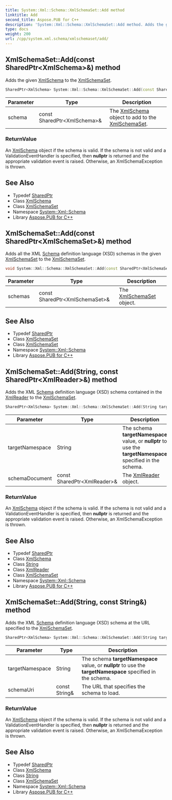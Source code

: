 ```yaml
---
title: System::Xml::Schema::XmlSchemaSet::Add method
linktitle: Add
second_title: Aspose.PUB for C++
description: 'System::Xml::Schema::XmlSchemaSet::Add method. Adds the given XmlSchema to the XmlSchemaSet in C++.'
type: docs
weight: 200
url: /cpp/system.xml.schema/xmlschemaset/add/
---
```

## XmlSchemaSet::Add(const SharedPtr\<XmlSchema\>\&) method


Adds the given [XmlSchema](../../xmlschema/) to the [XmlSchemaSet](../).

```cpp
SharedPtr<XmlSchema> System::Xml::Schema::XmlSchemaSet::Add(const SharedPtr<XmlSchema> &schema)
```


| Parameter | Type | Description |
| --- | --- | --- |
| schema | const SharedPtr\<XmlSchema\>\& | The [XmlSchema](../../xmlschema/) object to add to the [XmlSchemaSet](../). |

### ReturnValue

An [XmlSchema](../../xmlschema/) object if the schema is valid. If the schema is not valid and a ValidationEventHandler is specified, then **nullptr** is returned and the appropriate validation event is raised. Otherwise, an XmlSchemaException is thrown.

## See Also

* Typedef [SharedPtr](../../../system/sharedptr/)
* Class [XmlSchema](../../xmlschema/)
* Class [XmlSchemaSet](../)
* Namespace [System::Xml::Schema](../../)
* Library [Aspose.PUB for C++](../../../)
## XmlSchemaSet::Add(const SharedPtr\<XmlSchemaSet\>\&) method


Adds all the XML [Schema](../../) definition language (XSD) schemas in the given [XmlSchemaSet](../) to the [XmlSchemaSet](../).

```cpp
void System::Xml::Schema::XmlSchemaSet::Add(const SharedPtr<XmlSchemaSet> &schemas)
```


| Parameter | Type | Description |
| --- | --- | --- |
| schemas | const SharedPtr\<XmlSchemaSet\>\& | The [XmlSchemaSet](../) object. |

## See Also

* Typedef [SharedPtr](../../../system/sharedptr/)
* Class [XmlSchemaSet](../)
* Class [XmlSchemaSet](../)
* Namespace [System::Xml::Schema](../../)
* Library [Aspose.PUB for C++](../../../)
## XmlSchemaSet::Add(String, const SharedPtr\<XmlReader\>\&) method


Adds the XML [Schema](../../) definition language (XSD) schema contained in the [XmlReader](../../../system.xml/xmlreader/) to the [XmlSchemaSet](../).

```cpp
SharedPtr<XmlSchema> System::Xml::Schema::XmlSchemaSet::Add(String targetNamespace, const SharedPtr<XmlReader> &schemaDocument)
```


| Parameter | Type | Description |
| --- | --- | --- |
| targetNamespace | String | The schema **targetNamespace** value, or **nullptr** to use the **targetNamespace** specified in the schema. |
| schemaDocument | const SharedPtr\<XmlReader\>\& | The [XmlReader](../../../system.xml/xmlreader/) object. |

### ReturnValue

An [XmlSchema](../../xmlschema/) object if the schema is valid. If the schema is not valid and a ValidationEventHandler is specified, then **nullptr** is returned and the appropriate validation event is raised. Otherwise, an XmlSchemaException is thrown.

## See Also

* Typedef [SharedPtr](../../../system/sharedptr/)
* Class [XmlSchema](../../xmlschema/)
* Class [String](../../../system/string/)
* Class [XmlReader](../../../system.xml/xmlreader/)
* Class [XmlSchemaSet](../)
* Namespace [System::Xml::Schema](../../)
* Library [Aspose.PUB for C++](../../../)
## XmlSchemaSet::Add(String, const String\&) method


Adds the XML [Schema](../../) definition language (XSD) schema at the URL specified to the [XmlSchemaSet](../).

```cpp
SharedPtr<XmlSchema> System::Xml::Schema::XmlSchemaSet::Add(String targetNamespace, const String &schemaUri)
```


| Parameter | Type | Description |
| --- | --- | --- |
| targetNamespace | String | The schema **targetNamespace** value, or **nullptr** to use the **targetNamespace** specified in the schema. |
| schemaUri | const String\& | The URL that specifies the schema to load. |

### ReturnValue

An [XmlSchema](../../xmlschema/) object if the schema is valid. If the schema is not valid and a ValidationEventHandler is specified, then **nullptr** is returned and the appropriate validation event is raised. Otherwise, an XmlSchemaException is thrown.

## See Also

* Typedef [SharedPtr](../../../system/sharedptr/)
* Class [XmlSchema](../../xmlschema/)
* Class [String](../../../system/string/)
* Class [XmlSchemaSet](../)
* Namespace [System::Xml::Schema](../../)
* Library [Aspose.PUB for C++](../../../)
